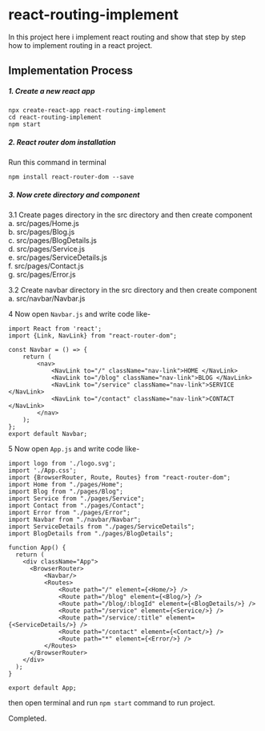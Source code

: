 # react-routing-implement

In this project here i implement react routing and show that step by step how to implement routing in a react project.

## Implementation Process

##### 1. Create a new react app
```
npx create-react-app react-routing-implement
cd react-routing-implement
npm start
```

##### 2. React router dom installation
Run this command in terminal
```
npm install react-router-dom --save
```

##### 3. Now crete directory and component

3.1 Create pages directory in the src directory and then create component  <br>
a. src/pages/Home.js <br>
b. src/pages/Blog.js <br>
c. src/pages/BlogDetails.js <br>
d. src/pages/Service.js <br>
e. src/pages/ServiceDetails.js <br>
f. src/pages/Contact.js <br>
g. src/pages/Error.js <br>

3.2 Create navbar directory in the src directory and then create component  <br>
a. src/navbar/Navbar.js <br>

4 Now open ``` Navbar.js ``` and write code like-
``` 
import React from 'react';
import {Link, NavLink} from "react-router-dom";

const Navbar = () => {
    return (
        <nav>
            <NavLink to="/" className="nav-link">HOME </NavLink>
            <NavLink to="/blog" className="nav-link">BLOG </NavLink>
            <NavLink to="/service" className="nav-link">SERVICE </NavLink>
            <NavLink to="/contact" className="nav-link">CONTACT </NavLink>
        </nav>
    );
};
export default Navbar;
```

5 Now open ``` App.js ``` and write code like-
``` 
import logo from './logo.svg';
import './App.css';
import {BrowserRouter, Route, Routes} from "react-router-dom";
import Home from "./pages/Home";
import Blog from "./pages/Blog";
import Service from "./pages/Service";
import Contact from "./pages/Contact";
import Error from "./pages/Error";
import Navbar from "./navbar/Navbar";
import ServiceDetails from "./pages/ServiceDetails";
import BlogDetails from "./pages/BlogDetails";

function App() {
  return (
    <div className="App">
      <BrowserRouter>
          <Navbar/>
          <Routes>
              <Route path="/" element={<Home/>} />
              <Route path="/blog" element={<Blog/>} />
              <Route path="/blog/:blogId" element={<BlogDetails/>} />
              <Route path="/service" element={<Service/>} />
              <Route path="/service/:title" element={<ServiceDetails/>} />
              <Route path="/contact" element={<Contact/>} />
              <Route path="*" element={<Error/>} />
          </Routes>
      </BrowserRouter>
    </div>
  );
}

export default App;
```

then open terminal and run ``` npm start ``` command to run project.

Completed.
